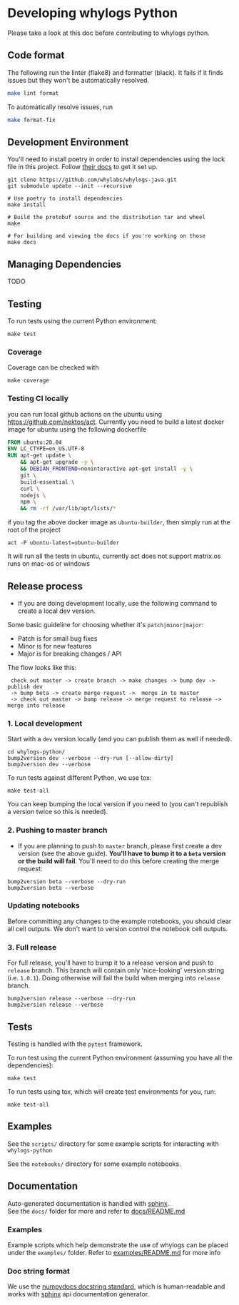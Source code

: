 # Developing whylogs Python

Please take a look at this doc before contributing to whylogs python.

## Code format

The following run the linter (flake8) and formatter (black). It fails if it finds issues but they won't be automatically resolved.

```bash
make lint format
```

To automatically resolve issues, run

```bash
make format-fix
```

## Development Environment

You'll need to install poetry in order to install dependencies using the lock file in this project. Follow [their docs](https://python-poetry.org/docs/) to get it set up.

```
git clone https://github.com/whylabs/whylogs-java.git
git submodule update --init --recursive

# Use poetry to install dependencies
make install

# Build the protobuf source and the distribution tar and wheel
make

# For building and viewing the docs if you're working on those
make docs
```

## Managing Dependencies

TODO


## Testing
To run tests using the current Python environment:

```
make test
```


### Coverage 

Coverage can be checked with 

```
make coverage
```

### Testing CI locally

you can run local github actions on the ubuntu using https://github.com/nektos/act. Currently you need to build a latest docker image for ubuntu using the following dockerfile

```dockerfile
FROM ubuntu:20.04
ENV LC_CTYPE=en_US.UTF-8
RUN apt-get update \
    && apt-get upgrade -y \
    && DEBIAN_FRONTEND=noninteractive apt-get install -y \
    git \
    build-essential \
    curl \
    nodejs \
    npm \
    && rm -rf /var/lib/apt/lists/*
```
if you tag the above docker image as `ubuntu-builder`, then simply run at the root of the project

```
act -P ubuntu-latest=ubuntu-builder
```
It will run all the tests in ubuntu, currently act does not support matrix.os runs on mac-os or windows

## Release process

 * If you are doing development locally, use the following command to create a local dev version. 
 
 Some basic guideline for choosing whether it's `patch|minor|major`:
 * Patch is for small bug fixes
 * Minor is for new features
 * Major is for breaking changes / API
 
The flow looks like this:
```
 check out master -> create branch -> make changes -> bump dev -> publish dev
 -> bump beta -> create merge request ->  merge in to master 
 -> check out master -> bump release -> merge request to release -> merge into release
```

### 1. Local development
Start with a `dev` version locally (and you can publish them as well if needed).

```
cd whylogs-python/
bump2version dev --verbose --dry-run [--allow-dirty]
bump2version dev --verbose
```

To run tests against different Python, we use tox:
```
make test-all
```
You can keep bumping the local version if you need to (you can't republish a version twice so this is needed).

### 2. Pushing to master branch

* If you are planning to push to `master` branch, please first create a dev version (see the above guide). 
**You'll have to bump it to a `beta` version or the build will fail**. You'll need to do this before creating the merge request:
```
bump2version beta --verbose --dry-run
bump2version beta --verbose
```

### Updating notebooks
Before committing any changes to the example notebooks, you should clear all cell outputs.
We don't want to version control the notebook cell outputs.


### 3. Full release

For full release, you'll have to bump it to a release version and push to `release` branch. This branch
will contain only 'nice-looking' version string (i.e. `1.0.1`). Doing otherwise will fail the build when merging into `release` branch.
```
bump2version release --verbose --dry-run
bump2version release --verbose
```

## Tests
Testing is handled with the `pytest` framework.

To run test using the current Python environment (assuming you have all the dependencies):
```
make test
```

To run tests using tox, which will create test environments for you, run:
```
make test-all
```

## Examples
See the `scripts/` directory for some example scripts for interacting with `whylogs-python`

See the `notebooks/` directory for some example notebooks.


## Documentation
Auto-generated documentation is handled with [sphinx](https://www.sphinx-doc.org/en/master/).  
See the `docs/` folder for more and refer to [docs/README.md](docs/README.md)

### Examples

Example scripts which help demonstrate the use of whylogs can be placed under the `examples/` folder.
Refer to [examples/README.md](examples/README.md) for more info


### Doc string format
We use the [numpydocs docstring standard](https://numpydoc.readthedocs.io/en/latest/format.html), which is human-readable
 and works with [sphinx](https://www.sphinx-doc.org/en/master/) api documentation generator.

